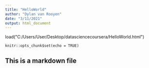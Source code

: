 ```yaml
---
title: "HelloWorld"
author: "Dylan van Rooyen"
date: "3/11/2021"
output: html_document
---
```

load("C:/Users/User/Desktop/datasciencecoursera/HelloWorld.html")

```{r setup, include=FALSE}
knitr::opts_chunk$set(echo = TRUE)
```

## This is a markdown file